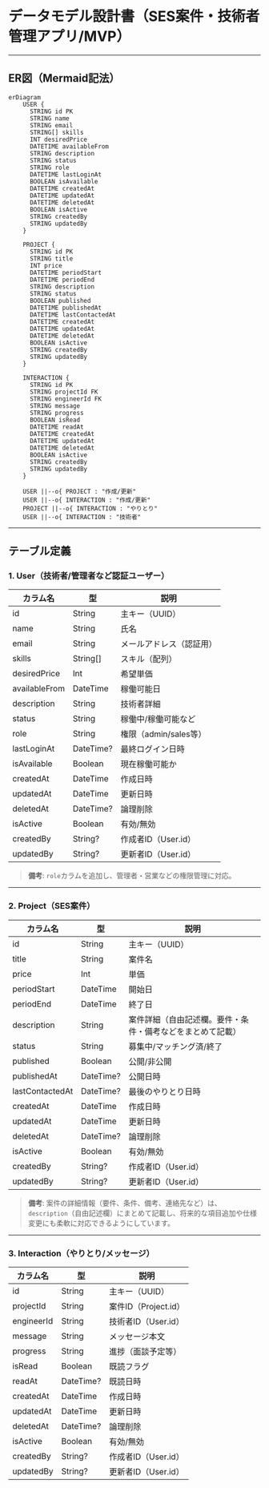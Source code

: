 # データモデル設計書（SES案件・技術者管理アプリ/MVP）

---

## ER図（Mermaid記法）

```mermaid
erDiagram
    USER {
      STRING id PK
      STRING name
      STRING email
      STRING[] skills
      INT desiredPrice
      DATETIME availableFrom
      STRING description
      STRING status
      STRING role
      DATETIME lastLoginAt
      BOOLEAN isAvailable
      DATETIME createdAt
      DATETIME updatedAt
      DATETIME deletedAt
      BOOLEAN isActive
      STRING createdBy
      STRING updatedBy
    }

    PROJECT {
      STRING id PK
      STRING title
      INT price
      DATETIME periodStart
      DATETIME periodEnd
      STRING description
      STRING status
      BOOLEAN published
      DATETIME publishedAt
      DATETIME lastContactedAt
      DATETIME createdAt
      DATETIME updatedAt
      DATETIME deletedAt
      BOOLEAN isActive
      STRING createdBy
      STRING updatedBy
    }

    INTERACTION {
      STRING id PK
      STRING projectId FK
      STRING engineerId FK
      STRING message
      STRING progress
      BOOLEAN isRead
      DATETIME readAt
      DATETIME createdAt
      DATETIME updatedAt
      DATETIME deletedAt
      BOOLEAN isActive
      STRING createdBy
      STRING updatedBy
    }

    USER ||--o{ PROJECT : "作成/更新"
    USER ||--o{ INTERACTION : "作成/更新"
    PROJECT ||--o{ INTERACTION : "やりとり"
    USER ||--o{ INTERACTION : "技術者"
```

---

## テーブル定義

### 1. User（技術者/管理者など認証ユーザー）
| カラム名         | 型         | 説明                       |
|------------------|------------|----------------------------|
| id               | String     | 主キー（UUID）             |
| name             | String     | 氏名                       |
| email            | String     | メールアドレス（認証用）   |
| skills           | String[]   | スキル（配列）             |
| desiredPrice     | Int        | 希望単価                   |
| availableFrom    | DateTime   | 稼働可能日                 |
| description      | String     | 技術者詳細                 |
| status           | String     | 稼働中/稼働可能など        |
| role             | String     | 権限（admin/sales等）      |
| lastLoginAt      | DateTime?  | 最終ログイン日時           |
| isAvailable      | Boolean    | 現在稼働可能か             |
| createdAt        | DateTime   | 作成日時                   |
| updatedAt        | DateTime   | 更新日時                   |
| deletedAt        | DateTime?  | 論理削除                   |
| isActive         | Boolean    | 有効/無効                  |
| createdBy        | String?    | 作成者ID（User.id）        |
| updatedBy        | String?    | 更新者ID（User.id）        |

> **備考**: `role`カラムを追加し、管理者・営業などの権限管理に対応。

---

### 2. Project（SES案件）
| カラム名         | 型         | 説明                       |
|------------------|------------|----------------------------|
| id               | String     | 主キー（UUID）             |
| title            | String     | 案件名                     |
| price            | Int        | 単価                       |
| periodStart      | DateTime   | 開始日                     |
| periodEnd        | DateTime   | 終了日                     |
| description      | String     | 案件詳細（自由記述欄。要件・条件・備考などをまとめて記載） |
| status           | String     | 募集中/マッチング済/終了   |
| published        | Boolean    | 公開/非公開                |
| publishedAt      | DateTime?  | 公開日時                   |
| lastContactedAt  | DateTime?  | 最後のやりとり日時         |
| createdAt        | DateTime   | 作成日時                   |
| updatedAt        | DateTime   | 更新日時                   |
| deletedAt        | DateTime?  | 論理削除                   |
| isActive         | Boolean    | 有効/無効                  |
| createdBy        | String?    | 作成者ID（User.id）        |
| updatedBy        | String?    | 更新者ID（User.id）        |

> **備考**: 案件の詳細情報（要件、条件、備考、連絡先など）は、`description`（自由記述欄）にまとめて記載し、将来的な項目追加や仕様変更にも柔軟に対応できるようにしています。

---

### 3. Interaction（やりとり/メッセージ）
| カラム名         | 型         | 説明                       |
|------------------|------------|----------------------------|
| id               | String     | 主キー（UUID）             |
| projectId        | String     | 案件ID（Project.id）       |
| engineerId       | String     | 技術者ID（User.id）        |
| message          | String     | メッセージ本文             |
| progress         | String     | 進捗（面談予定等）         |
| isRead           | Boolean    | 既読フラグ                 |
| readAt           | DateTime?  | 既読日時                   |
| createdAt        | DateTime   | 作成日時                   |
| updatedAt        | DateTime   | 更新日時                   |
| deletedAt        | DateTime?  | 論理削除                   |
| isActive         | Boolean    | 有効/無効                  |
| createdBy        | String?    | 作成者ID（User.id）        |
| updatedBy        | String?    | 更新者ID（User.id）        |
``` 
